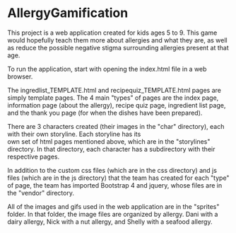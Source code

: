 # AllergyGamification

This project is a web application created for kids ages 5 to 9. This game would hopefully teach them more about allergies and 
what they are, as well as reduce the possible negative stigma surrounding allergies present at that age. 

To run the application, start with opening the index.html file in a web browser. 

The ingredlist_TEMPLATE.html and recipequiz_TEMPLATE.html pages are simply template pages. The 4 main "types" of pages are the index page, information page (about the allergy), recipe quiz page, ingredient list page, and the thank you page (for when the 
dishes have been prepared). 

There are 3 characters created (their images in the "char" directory), each with their own storyline. Each storyline has its  
own set of html pages mentioned above, which are in the "storylines" directory. In that directory, each character has a 
subdirectory with their respective pages. 

In addition to the custom css files (which are in the css directory) and js files (which are in the js directory) that the team 
has created for each "type" of page, the team has imported Bootstrap 4 and jquery, whose files are in the "vendor" directory. 

All of the images and gifs used in the web application are in the "sprites" folder. In that folder, the image files are organized 
by allergy. Dani with a dairy allergy, Nick with a nut allergy, and Shelly with a seafood allergy. 